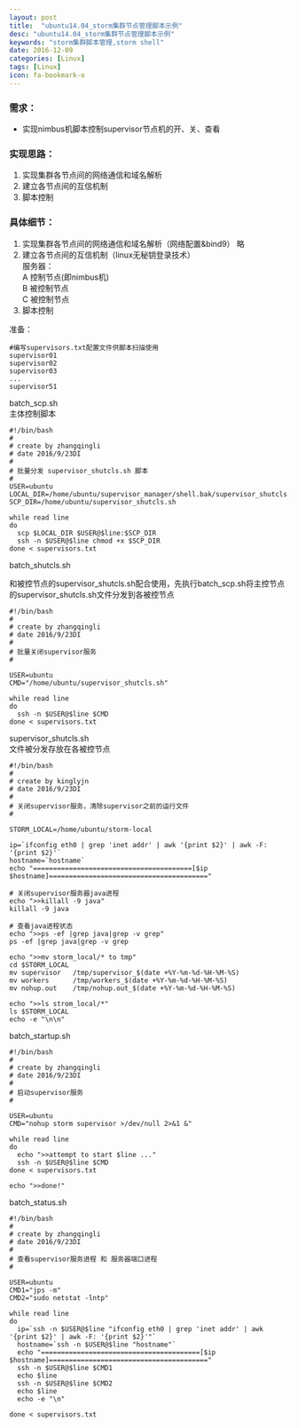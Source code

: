 ```yaml
---
layout: post
title:  "ubuntu14.04_storm集群节点管理脚本示例"
desc: "ubuntu14.04_storm集群节点管理脚本示例"
keywords: "storm集群脚本管理,storm shell"
date: 2016-12-09
categories: [Linux]
tags: [Linux]
icon: fa-bookmark-o
---
```


### 需求：

* 实现nimbus机脚本控制supervisor节点机的开、关、查看


### 实现思路：

1. 实现集群各节点间的网络通信和域名解析
2. 建立各节点间的互信机制
3. 脚本控制 

### 具体细节：

1. 实现集群各节点间的网络通信和域名解析（网络配置&bind9）
略
2. 建立各节点间的互信机制（linux无秘钥登录技术）<br>
    服务器：<br>
    A  控制节点(即nimbus机)<br>
    B  被控制节点<br>
    C  被控制节点<br>
3. 脚本控制 


准备：<br>

```shell
#编写supervisors.txt配置文件供脚本扫描使用
supervisor01
supervisor02
supervisor03
...
supervisor51
```

batch_scp.sh<br>
主体控制脚本<br>

```shell
#!/bin/bash
#
# create by zhangqingli
# date 2016/9/23DI
#
# 批量分发 supervisor_shutcls.sh 脚本
#
USER=ubuntu
LOCAL_DIR=/home/ubuntu/supervisor_manager/shell.bak/supervisor_shutcls.sh
SCP_DIR=/home/ubuntu/supervisor_shutcls.sh

while read line
do 
  scp $LOCAL_DIR $USER@$line:$SCP_DIR
  ssh -n $USER@$line chmod +x $SCP_DIR
done < supervisors.txt
```

batch_shutcls.sh<br>

和被控节点的supervisor_shutcls.sh配合使用，先执行batch_scp.sh将主控节点的supervisor_shutcls.sh文件分发到各被控节点

```shell
#!/bin/bash
#
# create by zhangqingli
# date 2016/9/23DI
#
# 批量关闭supervisor服务
#

USER=ubuntu
CMD="/home/ubuntu/supervisor_shutcls.sh"

while read line
do
  ssh -n $USER@$line $CMD
done < supervisors.txt
```

supervisor_shutcls.sh<br>
文件被分发存放在各被控节点

```shell
#!/bin/bash
#
# create by kinglyjn
# date 2016/9/23DI
#
# 关闭supervisor服务，清除supervisor之前的运行文件
#

STORM_LOCAL=/home/ubuntu/storm-local

ip=`ifconfig eth0 | grep 'inet addr' | awk '{print $2}' | awk -F: '{print $2}'`
hostname=`hostname`
echo "========================================[$ip $hostname]========================================"

# 关闭supervisor服务器java进程
echo ">>killall -9 java"
killall -9 java

# 查看java进程状态
echo ">>ps -ef |grep java|grep -v grep"
ps -ef |grep java|grep -v grep

echo ">>mv storm_local/* to tmp"
cd $STORM_LOCAL
mv supervisor   /tmp/supervisor_$(date +%Y-%m-%d-%H-%M-%S)
mv workers      /tmp/workers_$(date +%Y-%m-%d-%H-%M-%S)
mv nohup.out    /tmp/nohup.out_$(date +%Y-%m-%d-%H-%M-%S)

echo ">>ls strom_local/*"
ls $STORM_LOCAL
echo -e "\n\n"
```

batch_startup.sh

```shell
#!/bin/bash
#
# create by zhangqingli
# date 2016/9/23DI
#
# 启动supervisor服务
#

USER=ubuntu
CMD="nohup storm supervisor >/dev/null 2>&1 &"

while read line
do
  echo ">>attempt to start $line ..."
  ssh -n $USER@$line $CMD
done < supervisors.txt

echo ">>done!"
```

batch_status.sh

```shell
#!/bin/bash
#
# create by zhangqingli
# date 2016/9/23DI
#
# 查看supervisor服务进程 和 服务器端口进程
#

USER=ubuntu
CMD1="jps -m"
CMD2="sudo netstat -lntp"

while read line
do 
  ip=`ssh -n $USER@$line "ifconfig eth0 | grep 'inet addr' | awk '{print $2}' | awk -F: '{print $2}'"`
  hostname=`ssh -n $USER@$line "hostname"`
  echo "========================================[$ip $hostname]========================================"
  ssh -n $USER@$line $CMD1
  echo $line
  ssh -n $USER@$line $CMD2
  echo $line
  echo -e "\n"
 
done < supervisors.txt
```








